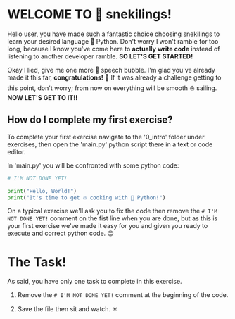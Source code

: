 # WELCOME TO 🐍 snekilings!
Hello user, you have made such a fantastic choice choosing snekilings to learn your desired language 🌟 Python. 
Don't worry I won't ramble for too long, because I know you've come here to **actually write code** instead of listening to another developer ramble. **SO LET'S GET STARTED!**

Okay I lied, give me one more 🙏 speech bubble. I'm glad you've already made it this far, **congratulations!** 🎊 
If it was already a challenge getting to this point, don't worry; from now on everything will be smooth ⛵ sailing. **NOW LET'S GET TO IT!!**

[comment]: # (explain how to complete exercises)

## How do I complete my first exercise?
To complete your first exercise navigate to the '0_intro' folder under exercises, then open the 'main.py' python script there in a text or code editor.

In 'main.py' you will be confronted with some python code:

```python
# I'M NOT DONE YET!

print("Hello, World!")
print("It's time to get 🔥 cooking with 🐍 Python!")
```

On a typical exercise we'll ask you to fix the code then remove the `# I'M NOT DONE YET!` comment on the fist line when you are done, but as this is your first exercise we've made it easy for you and given you ready to execute and correct python code. 😊

# The Task!
As said, you have only one task to complete in this exercise.

1. Remove the `# I'M NOT DONE YET!` comment at the beginning of the code.

2. Save the file then sit and watch. ✴️